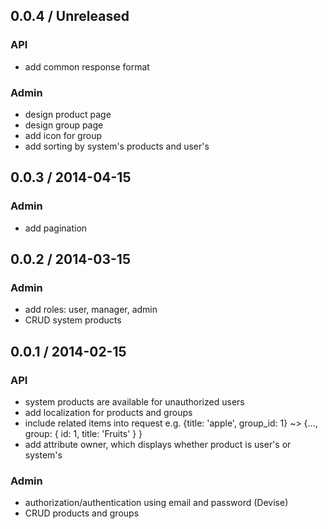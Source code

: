 ## 0.0.4 / Unreleased
### API
- add common response format

### Admin
- design product page
- design group page
- add icon for group
- add sorting by system's products and user's

## 0.0.3 / 2014-04-15
### Admin
- add pagination

## 0.0.2 / 2014-03-15
### Admin
- add roles: user, manager, admin
- CRUD system products

## 0.0.1 / 2014-02-15
### API
- system products are available for unauthorized users
- add localization for products and groups
- include related items into request
  e.g. {title: 'apple', group_id: 1} ~> {..., group: { id: 1, title: 'Fruits' } }
- add attribute owner, which displays whether product is user's or system's

### Admin
- authorization/authentication using email and password (Devise)
- CRUD products and groups